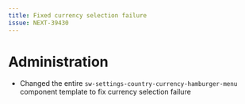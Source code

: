 ```yaml
---
title: Fixed currency selection failure
issue: NEXT-39430
---
```

# Administration
* Changed the entire `sw-settings-country-currency-hamburger-menu` component template to fix currency selection failure
